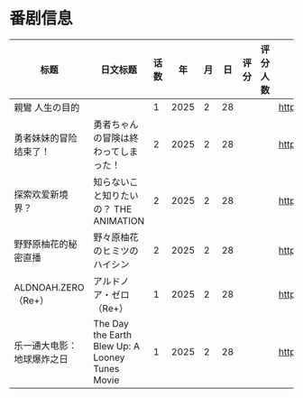 # 番剧信息

|标题|日文标题|话数|年|月|日|评分|评分人数|播放链接|封面|
|---|---|---|---|---|---|---|---|---|---|
|親鸞 人生の目的||1|2025|2|28|||https://bangumi.tv/subject/511571|https://lain.bgm.tv/pic/cover/c/3c/f5/511571_kO1k1.jpg|
|勇者妹妹的冒险结束了！|勇者ちゃんの冒険は終わってしまった！|2|2025|2|28|||https://bangumi.tv/subject/525143|https://bangumi.tv/img/no_icon_subject.png|
|探索欢爱新境界？|知らないこと知りたいの？ THE ANIMATION|2|2025|2|28|||https://bangumi.tv/subject/525599|https://bangumi.tv/img/no_icon_subject.png|
|野野原柚花的秘密直播|野々原柚花のヒミツのハイシン|2|2025|2|28|||https://bangumi.tv/subject/528310|https://bangumi.tv/img/no_icon_subject.png|
|ALDNOAH.ZERO（Re+）|アルドノア・ゼロ（Re+）|1|2025|2|28|||https://bangumi.tv/subject/533327|https://lain.bgm.tv/pic/cover/c/a2/19/533327_F56j8.jpg|
|乐一通大电影：地球爆炸之日|The Day the Earth Blew Up: A Looney Tunes Movie|1|2025|2|28|||https://bangumi.tv/subject/535895|https://lain.bgm.tv/pic/cover/c/7b/5f/535895_kUdO3.jpg|
